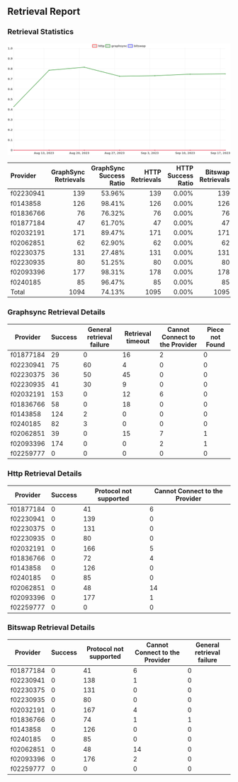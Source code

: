 ## Retrieval Report
### Retrieval Statistics
<img src="https://raw.githubusercontent.com/data-preservation-programs/filplus-checker-assets/main/filecoin-project/filecoin-plus-large-datasets/issues/2067/1695023117743.png"/>

| Provider  | GraphSync Retrievals | GraphSync Success Ratio | HTTP Retrievals | HTTP Success Ratio | Bitswap Retrievals | Bitswap Success Ratio |
| :-------- | -------------------: | ----------------------: | --------------: | -----------------: | -----------------: | --------------------: |
| f02230941 |                  139 |                  53.96% |             139 |              0.00% |                139 |                 0.00% |
| f0143858  |                  126 |                  98.41% |             126 |              0.00% |                126 |                 0.00% |
| f01836766 |                   76 |                  76.32% |              76 |              0.00% |                 76 |                 0.00% |
| f01877184 |                   47 |                  61.70% |              47 |              0.00% |                 47 |                 0.00% |
| f02032191 |                  171 |                  89.47% |             171 |              0.00% |                171 |                 0.00% |
| f02062851 |                   62 |                  62.90% |              62 |              0.00% |                 62 |                 0.00% |
| f02230375 |                  131 |                  27.48% |             131 |              0.00% |                131 |                 0.00% |
| f02230935 |                   80 |                  51.25% |              80 |              0.00% |                 80 |                 0.00% |
| f02093396 |                  177 |                  98.31% |             178 |              0.00% |                178 |                 0.00% |
| f0240185  |                   85 |                  96.47% |              85 |              0.00% |                 85 |                 0.00% |
| Total     |                 1094 |                  74.13% |            1095 |              0.00% |               1095 |                 0.00% |

### Graphsync Retrieval Details
| Provider  | Success | General retrieval failure | Retrieval timeout | Cannot Connect to the Provider | Piece not Found |
| --------- | ------- | ------------------------- | ----------------- | ------------------------------ | --------------- |
| f01877184 | 29      | 0                         | 16                | 2                              | 0               |
| f02230941 | 75      | 60                        | 4                 | 0                              | 0               |
| f02230375 | 36      | 50                        | 45                | 0                              | 0               |
| f02230935 | 41      | 30                        | 9                 | 0                              | 0               |
| f02032191 | 153     | 0                         | 12                | 6                              | 0               |
| f01836766 | 58      | 0                         | 18                | 0                              | 0               |
| f0143858  | 124     | 2                         | 0                 | 0                              | 0               |
| f0240185  | 82      | 3                         | 0                 | 0                              | 0               |
| f02062851 | 39      | 0                         | 15                | 7                              | 1               |
| f02093396 | 174     | 0                         | 0                 | 2                              | 1               |
| f02259777 | 0       | 0                         | 0                 | 0                              | 0               |

### Http Retrieval Details
| Provider  | Success | Protocol not supported | Cannot Connect to the Provider |
| --------- | ------- | ---------------------- | ------------------------------ |
| f01877184 | 0       | 41                     | 6                              |
| f02230941 | 0       | 139                    | 0                              |
| f02230375 | 0       | 131                    | 0                              |
| f02230935 | 0       | 80                     | 0                              |
| f02032191 | 0       | 166                    | 5                              |
| f01836766 | 0       | 72                     | 4                              |
| f0143858  | 0       | 126                    | 0                              |
| f0240185  | 0       | 85                     | 0                              |
| f02062851 | 0       | 48                     | 14                             |
| f02093396 | 0       | 177                    | 1                              |
| f02259777 | 0       | 0                      | 0                              |

### Bitswap Retrieval Details
| Provider  | Success | Protocol not supported | Cannot Connect to the Provider | General retrieval failure |
| --------- | ------- | ---------------------- | ------------------------------ | ------------------------- |
| f01877184 | 0       | 41                     | 6                              | 0                         |
| f02230941 | 0       | 138                    | 1                              | 0                         |
| f02230375 | 0       | 131                    | 0                              | 0                         |
| f02230935 | 0       | 80                     | 0                              | 0                         |
| f02032191 | 0       | 167                    | 4                              | 0                         |
| f01836766 | 0       | 74                     | 1                              | 1                         |
| f0143858  | 0       | 126                    | 0                              | 0                         |
| f0240185  | 0       | 85                     | 0                              | 0                         |
| f02062851 | 0       | 48                     | 14                             | 0                         |
| f02093396 | 0       | 176                    | 2                              | 0                         |
| f02259777 | 0       | 0                      | 0                              | 0                         |
